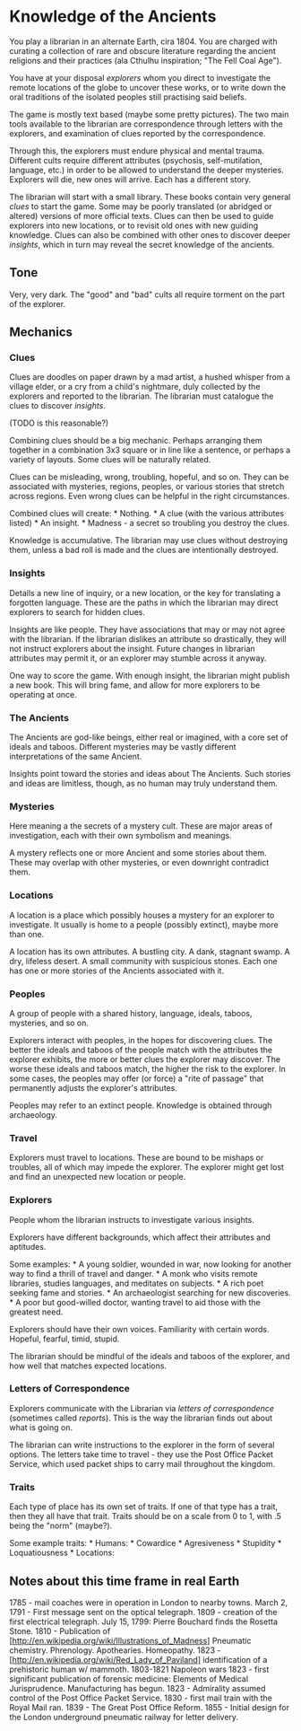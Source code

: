 Knowledge of the Ancients
=========================

You play a librarian in an alternate Earth, cira 1804.  You are charged with
curating a collection of rare and obscure literature regarding the ancient
religions and their practices (ala Cthulhu inspiration; "The Fell Coal Age").

You have at your disposal *explorers* whom you direct to investigate the
remote locations of the globe to uncover these works, or to write down the
oral traditions of the isolated peoples still practising said beliefs.

The game is mostly text based (maybe some pretty pictures).  The two main
tools available to the librarian are correspondence through letters with the
explorers, and examination of clues reported by the correspondence.

Through this, the explorers must endure physical and mental trauma.  Different
cults require different attributes (psychosis, self-mutilation, language, etc.)
in order to be allowed to understand the deeper mysteries.  Explorers will die,
new ones will arrive.  Each has a different story.

The librarian will start with a small library.  These books contain very general
*clues* to start the game.  Some may be poorly translated (or abridged or
altered) versions of more official texts.  Clues can then be used to guide
explorers into new locations, or to revisit old ones with new guiding knowledge.
Clues can also be combined with other ones to discover deeper *insights*, which
in turn may reveal the secret knowledge of the ancients.


Tone
----

Very, very dark.  The "good" and "bad" cults all require torment on the part of
the explorer.


Mechanics
---------


### Clues

Clues are doodles on paper drawn by a mad artist, a hushed whisper from a
village elder, or a cry from a child's nightmare, duly collected by the
explorers and reported to the librarian.  The librarian must catalogue the clues
to discover *insights*.

(TODO is this reasonable?)

Combining clues should be a big mechanic.  Perhaps arranging them together in
a combination 3x3 square or in line like a sentence, or perhaps a variety of
layouts.  Some clues will be naturally related.

Clues can be misleading, wrong, troubling, hopeful, and so on.  They can be
associated with mysteries, regions, peoples, or various stories that stretch
across regions.  Even wrong clues can be helpful in the right circumstances.

Combined clues will create:
    * Nothing.
    * A clue (with the various attributes listed)
    * An insight.
    * Madness - a secret so troubling you destroy the clues.

Knowledge is accumulative.  The librarian may use clues without destroying them,
unless a bad roll is made and the clues are intentionally destroyed.


### Insights

Details a new line of inquiry, or a new location, or the key for
translating a forgotten language.  These are the paths in which the librarian
may direct explorers to search for hidden clues.

Insights are like people.  They have associations that may or may not agree
with the librarian.  If the librarian dislikes an attribute so drastically,
they will not instruct explorers about the insight.  Future changes in
librarian attributes may permit it, or an explorer may stumble across it
anyway.

One way to score the game.  With enough insight, the librarian might publish
a new book.  This will bring fame, and allow for more explorers to be operating
at once.


### The Ancients

The Ancients are god-like beings, either real or imagined, with a core set of
ideals and taboos.  Different mysteries may be vastly different interpretations
of the same Ancient.

Insights point toward the stories and ideas about The Ancients.  Such stories
and ideas are limitless, though, as no human may truly understand them.


### Mysteries

Here meaning a the secrets of a mystery cult.  These are major areas of
investigation, each with their own symbolism and meanings.

A mystery reflects one or more Ancient and some stories about them.  These
may overlap with other mysteries, or even downright contradict them.


### Locations

A location is a place which possibly houses a mystery for an explorer to
investigate.  It usually is home to a people (possibly extinct), maybe more
than one.

A location has its own attributes.  A bustling city.  A dank, stagnant swamp.
A dry, lifeless desert.  A small community with suspicious stones.  Each
one has one or more stories of the Ancients associated with it.


### Peoples

A group of people with a shared history, language, ideals, taboos, mysteries,
and so on.

Explorers interact with peoples, in the hopes for discovering clues.  The
better the ideals and taboos of the people match with the attributes the
explorer exhibits, the more or better clues the explorer may discover.
The worse these ideals and taboos match, the higher the risk to the
explorer.  In some cases, the peoples may offer (or force) a "rite of passage"
that permanently adjusts the explorer's attributes.

Peoples may refer to an extinct people.  Knowledge is obtained through
archaeology.


### Travel

Explorers must travel to locations.  These are bound to be mishaps or troubles,
all of which may impede the explorer.  The explorer might get lost and find
an unexpected new location or people.


### Explorers

People whom the librarian instructs to investigate various insights.

Explorers have different backgrounds, which affect their attributes and
aptitudes.

Some examples:
    * A young soldier, wounded in war, now looking for another way to find a
        thrill of travel and danger.
    * A monk who visits remote libraries, studies languages, and meditates
        on subjects.
    * A rich poet seeking fame and stories.
    * An archaeologist searching for new discoveries.
    * A poor but good-willed doctor, wanting travel to aid those with the
        greatest need.
    
Explorers should have their own voices.  Familiarity with certain words.
Hopeful, fearful, timid, stupid.

The librarian should be mindful of the ideals and taboos of the explorer, and
how well that matches expected locations.


### Letters of Correspondence

Explorers communicate with the Librarian via *letters of correspondence*
(sometimes called *reports*).
This is the way the librarian finds out about what is going on.

The librarian can write instructions to the explorer in the form of
several options.  The letters take time to travel - they use the Post Office
Packet Service, which used packet ships to carry mail throughout the kingdom.


### Traits

Each type of place has its own set of traits.  If one of that type has a
trait, then they all have that trait.  Traits should be on a scale from 0 to 1,
with .5 being the "norm" (maybe?).

Some example traits:
    * Humans:
        * Cowardice
        * Agresiveness
        * Stupidity
        * Loquatiousness
    * Locations:



Notes about this time frame in real Earth
-----------------------------------------

1785 - mail coaches were in operation in London to nearby towns.
March 2, 1791 - First message sent on the optical telegraph.
1809 - creation of the first electrical telegraph.
July 15, 1799: Pierre Bouchard finds the Rosetta Stone.
1810 - Publication of [http://en.wikipedia.org/wiki/Illustrations_of_Madness]
Pneumatic chemistry.  Phrenology.  Apothearies.  Homeopathy.
1823 - [http://en.wikipedia.org/wiki/Red_Lady_of_Paviland]
    identification of a prehistoric human w/ mammoth.
1803-1821 Napoleon wars
1823 - first significant publication of forensic medicine: Elements of Medical Jurisprudence.
Manufacturing has begun.
1823 - Admirality assumed control of the Post Office Packet Service.
1830 - first mail train with the Royal Mail ran.
1839 - The Great Post Office Reform.
1855 - Initial design for the London underground pneumatic railway for letter
delivery.


